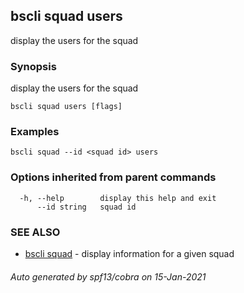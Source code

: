 ## bscli squad users

display the users for the squad

### Synopsis

display the users for the squad
	

```
bscli squad users [flags]
```

### Examples

```
bscli squad --id <squad id> users
```

### Options inherited from parent commands

```
  -h, --help        display this help and exit
      --id string   squad id
```

### SEE ALSO

* [bscli squad](bscli_squad.md)	 - display information for a given squad

###### Auto generated by spf13/cobra on 15-Jan-2021
